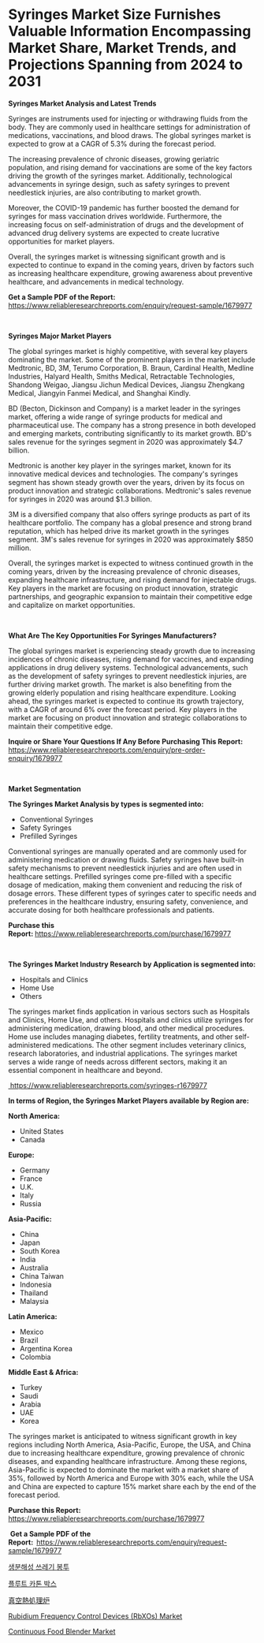 <p><h1>Syringes Market Size Furnishes Valuable Information Encompassing Market Share, Market Trends, and Projections Spanning from 2024 to 2031</h1></p><p><strong>Syringes Market Analysis and Latest Trends</strong></p>
<p><p>Syringes are instruments used for injecting or withdrawing fluids from the body. They are commonly used in healthcare settings for administration of medications, vaccinations, and blood draws. The global syringes market is expected to grow at a CAGR of 5.3% during the forecast period. </p><p>The increasing prevalence of chronic diseases, growing geriatric population, and rising demand for vaccinations are some of the key factors driving the growth of the syringes market. Additionally, technological advancements in syringe design, such as safety syringes to prevent needlestick injuries, are also contributing to market growth.</p><p>Moreover, the COVID-19 pandemic has further boosted the demand for syringes for mass vaccination drives worldwide. Furthermore, the increasing focus on self-administration of drugs and the development of advanced drug delivery systems are expected to create lucrative opportunities for market players.</p><p>Overall, the syringes market is witnessing significant growth and is expected to continue to expand in the coming years, driven by factors such as increasing healthcare expenditure, growing awareness about preventive healthcare, and advancements in medical technology.</p></p>
<p><strong>Get a Sample PDF of the Report:&nbsp;</strong> <a href="https://www.reliableresearchreports.com/enquiry/request-sample/1679977">https://www.reliableresearchreports.com/enquiry/request-sample/1679977</a></p>
<p>&nbsp;</p>
<p><strong>Syringes Major Market Players</strong></p>
<p><p>The global syringes market is highly competitive, with several key players dominating the market. Some of the prominent players in the market include Medtronic, BD, 3M, Terumo Corporation, B. Braun, Cardinal Health, Medline Industries, Halyard Health, Smiths Medical, Retractable Technologies, Shandong Weigao, Jiangsu Jichun Medical Devices, Jiangsu Zhengkang Medical, Jiangyin Fanmei Medical, and Shanghai Kindly.</p><p>BD (Becton, Dickinson and Company) is a market leader in the syringes market, offering a wide range of syringe products for medical and pharmaceutical use. The company has a strong presence in both developed and emerging markets, contributing significantly to its market growth. BD's sales revenue for the syringes segment in 2020 was approximately $4.7 billion.</p><p>Medtronic is another key player in the syringes market, known for its innovative medical devices and technologies. The company's syringes segment has shown steady growth over the years, driven by its focus on product innovation and strategic collaborations. Medtronic's sales revenue for syringes in 2020 was around $1.3 billion.</p><p>3M is a diversified company that also offers syringe products as part of its healthcare portfolio. The company has a global presence and strong brand reputation, which has helped drive its market growth in the syringes segment. 3M's sales revenue for syringes in 2020 was approximately $850 million.</p><p>Overall, the syringes market is expected to witness continued growth in the coming years, driven by the increasing prevalence of chronic diseases, expanding healthcare infrastructure, and rising demand for injectable drugs. Key players in the market are focusing on product innovation, strategic partnerships, and geographic expansion to maintain their competitive edge and capitalize on market opportunities.</p></p>
<p>&nbsp;</p>
<p><strong>What Are The Key Opportunities For Syringes Manufacturers?</strong></p>
<p><p>The global syringes market is experiencing steady growth due to increasing incidences of chronic diseases, rising demand for vaccines, and expanding applications in drug delivery systems. Technological advancements, such as the development of safety syringes to prevent needlestick injuries, are further driving market growth. The market is also benefiting from the growing elderly population and rising healthcare expenditure. Looking ahead, the syringes market is expected to continue its growth trajectory, with a CAGR of around 6% over the forecast period. Key players in the market are focusing on product innovation and strategic collaborations to maintain their competitive edge.</p></p>
<p><strong>Inquire or Share Your Questions If Any Before Purchasing This Report:</strong> <a href="https://www.reliableresearchreports.com/enquiry/pre-order-enquiry/1679977">https://www.reliableresearchreports.com/enquiry/pre-order-enquiry/1679977</a></p>
<p>&nbsp;</p>
<p><strong>Market Segmentation</strong></p>
<p><strong>The Syringes Market Analysis by types is segmented into:</strong></p>
<p><ul><li>Conventional Syringes</li><li>Safety Syringes</li><li>Prefilled Syringes</li></ul></p>
<p><p>Conventional syringes are manually operated and are commonly used for administering medication or drawing fluids. Safety syringes have built-in safety mechanisms to prevent needlestick injuries and are often used in healthcare settings. Prefilled syringes come pre-filled with a specific dosage of medication, making them convenient and reducing the risk of dosage errors. These different types of syringes cater to specific needs and preferences in the healthcare industry, ensuring safety, convenience, and accurate dosing for both healthcare professionals and patients.</p></p>
<p><strong>Purchase this Report:&nbsp;</strong><a href="https://www.reliableresearchreports.com/purchase/1679977">https://www.reliableresearchreports.com/purchase/1679977</a></p>
<p>&nbsp;</p>
<p><strong>The Syringes Market Industry Research by Application is segmented into:</strong></p>
<p><ul><li>Hospitals and Clinics</li><li>Home Use</li><li>Others</li></ul></p>
<p><p>The syringes market finds application in various sectors such as Hospitals and Clinics, Home Use, and others. Hospitals and clinics utilize syringes for administering medication, drawing blood, and other medical procedures. Home use includes managing diabetes, fertility treatments, and other self-administered medications. The other segment includes veterinary clinics, research laboratories, and industrial applications. The syringes market serves a wide range of needs across different sectors, making it an essential component in healthcare and beyond.</p></p>
<p><a href="https://www.reliableresearchreports.com/syringes-r1679977">&nbsp;https://www.reliableresearchreports.com/syringes-r1679977</a></p>
<p><strong>In terms of Region, the Syringes Market Players available by Region are:</strong></p>
<p>
    <p> <strong> North America: </strong>
        <ul>
            <li>United States</li>
            <li>Canada</li>
        </ul>
        </p> 
    <p> <strong> Europe: </strong>
        <ul>
            <li>Germany</li>
            <li>France</li>
            <li>U.K.</li>
            <li>Italy</li>
            <li>Russia</li>
        </ul>
        </p> 
    <p> <strong> Asia-Pacific: </strong>
        <ul>
            <li>China</li>
            <li>Japan</li>
            <li>South Korea</li>
            <li>India</li>
            <li>Australia</li>
            <li>China Taiwan</li>
            <li>Indonesia</li>
            <li>Thailand</li>
            <li>Malaysia</li>
        </ul>
        </p> 
    <p> <strong> Latin America: </strong>
        <ul>
            <li>Mexico</li>
            <li>Brazil</li>
            <li>Argentina Korea</li>
            <li>Colombia</li>
        </ul>
        </p> 
    <p> <strong> Middle East & Africa: </strong>
        <ul>
            <li>Turkey</li>
            <li>Saudi</li>
            <li>Arabia</li>
            <li>UAE</li>
            <li>Korea</li>
        </ul>
    </p>
    </p>
<p><p>The syringes market is anticipated to witness significant growth in key regions including North America, Asia-Pacific, Europe, the USA, and China due to increasing healthcare expenditure, growing prevalence of chronic diseases, and expanding healthcare infrastructure. Among these regions, Asia-Pacific is expected to dominate the market with a market share of 35%, followed by North America and Europe with 30% each, while the USA and China are expected to capture 15% market share each by the end of the forecast period.</p></p>
<p><strong>Purchase this Report: </strong><a href="https://www.reliableresearchreports.com/purchase/1679977">https://www.reliableresearchreports.com/purchase/1679977</a></p>
<p>&nbsp;<strong>Get a Sample PDF of the Report:&nbsp;&nbsp;</strong><a href="https://www.reliableresearchreports.com/enquiry/request-sample/1679977">https://www.reliableresearchreports.com/enquiry/request-sample/1679977</a></p>
<p><strong></strong></p>
<p><p><a href="https://github.com/fernandotryO5lson96765/Market-Research-Report-List-2/blob/main/6549556180599.md">생분해성 쓰레기 봉투</a></p><p><a href="https://github.com/CliftonFisher9067/Market-Research-Report-List-2/blob/main/5650265180598.md">플루트 카톤 박스</a></p><p><a href="https://github.com/LizaHeller2023/Market-Research-Report-List-1/blob/main/3065346167304.md">真空熱処理炉</a></p><p><a href="https://github.com/lsapaaep8/Market-Research-Report-List-1/blob/main/rubidium-frequency-control-devices-rbxos-market.md">Rubidium Frequency Control Devices (RbXOs) Market</a></p><p><a href="https://github.com/yadanielu/Market-Research-Report-List-1/blob/main/continuous-food-blender-market.md">Continuous Food Blender Market</a></p></p>